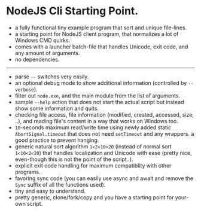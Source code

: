 <h1>NodeJS Cli Starting Point.</h1>

- a fully functional tiny example program that sort and unique file-lines.
- a starting point for NodeJS client program, that normalizes a lot of Windows CMD quirks.
- comes with a launcher batch-file that handles Unicode, exit code, and any amount of arguments.
- no dependencies.

<hr/>

- parse `--` switches very easily.
- an optional debug mode to show additional information (controlled by `--verbose`).
- filter out `node.exe`, and the main module from the list of arguments.
- sample `--help` action that does not start the actual script but instead show some information and quits.
- checking file access, file information (modified, created, accessed, size, ..), and reading file's content in a way that works on Windows too.
- `10`-seconds maximum read/write time using newly added static `AbortSignal.timeout` that does not need `setTimeout` and any wrappers. a good practice to prevent hanging.
- generic natural sort algorithm `1<2<10<20` (instead of normal sort `1<10<2<20`) that handles localization and Unicode with ease (pretty nice, even-though this is not the point of the script..).
- explicit exit code handling for maximum compatiblity with other programs.
- favoring sync code (you can easily use async and await and remove the `Sync` suffix of all the functions used).
- tiny and easy to understand.
- pretty generic, clone/fork/copy and you have a starting point for your-own script.
